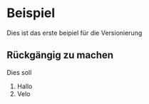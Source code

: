 # Beispiel
Dies ist das erste beipiel für die Versionierung

## Rückgängig zu machen
Dies soll 

1. Hallo
2. Velo

